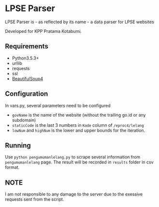 # LPSE Parser
LPSE Parser is - as reflected by its name - a data parser for LPSE websites

Developed for KPP Pratama Kotabumi.

## Requirements

* Python3.5.3+
* urllib
* requests
* ssl
* [BeautifulSoup4](https://www.crummy.com/software/BeautifulSoup/)

## Configuration

In vars.py, several parameters need to be configured
* `govName` is the name of the website (without the trailing go.id or any subdomain)
* `staticCode` is the last 3 numbers in `Kode` column of `/eproc4/lelang`
* `lowNum` and  `highNum` is the lower and upper bounds for the iteration.

## Running

Use `python pengumumanlelang.py` to scrape several information from `pengumumanlelang` page.
The result will be recorded in `results` folder in csv format.

## NOTE

I am not responsible to any damage to the server due to the exessive requests sent from the script.


